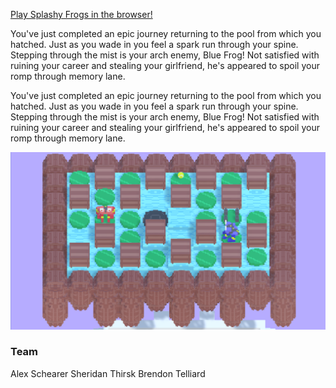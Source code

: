 <a href="https://aschearer.github.io/robotfrog/">Play Splashy Frogs in the browser!</a>

You've just completed an epic journey returning to the pool from which you hatched. Just as you wade in you feel a spark run through your spine. Stepping through the mist is your arch enemy, Blue Frog! Not satisfied with ruining your career and stealing your girlfriend, he's appeared to spoil your romp through memory lane. 

You've just completed an epic journey returning to the pool from which you hatched. Just as you wade in you feel a spark run through your spine. Stepping through the mist is your arch enemy, Blue Frog! Not satisfied with ruining your career and stealing your girlfriend, he's appeared to spoil your romp through memory lane. 

<img src="https://raw.githubusercontent.com/aschearer/robotfrog/master/marketing/screenshots/gameplay1.png" alt="Splashy Frogs gameplay" /><br />

### Team
Alex Schearer
Sheridan Thirsk
Brendon Telliard